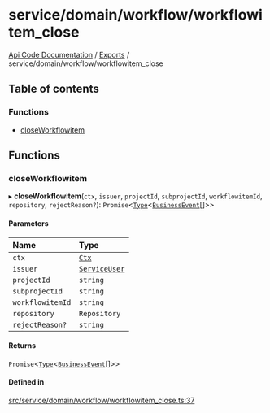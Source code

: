 # service/domain/workflow/workflowitem\_close
[Api Code Documentation](../README.md) / [Exports](../modules.md) / service/domain/workflow/workflowitem\_close

## Table of contents

### Functions

- [closeWorkflowitem](service_domain_workflow_workflowitem_close.md#closeworkflowitem)

## Functions

### closeWorkflowitem

▸ **closeWorkflowitem**(`ctx`, `issuer`, `projectId`, `subprojectId`, `workflowitemId`, `repository`, `rejectReason?`): `Promise`\<[`Type`](result.md#type)\<[`BusinessEvent`](service_domain_business_event.md#businessevent)[]\>\>

#### Parameters

| Name | Type |
| :------ | :------ |
| `ctx` | [`Ctx`](../interfaces/lib_ctx.Ctx.md) |
| `issuer` | [`ServiceUser`](../interfaces/service_domain_organization_service_user.ServiceUser.md) |
| `projectId` | `string` |
| `subprojectId` | `string` |
| `workflowitemId` | `string` |
| `repository` | `Repository` |
| `rejectReason?` | `string` |

#### Returns

`Promise`\<[`Type`](result.md#type)\<[`BusinessEvent`](service_domain_business_event.md#businessevent)[]\>\>

#### Defined in

[src/service/domain/workflow/workflowitem_close.ts:37](https://github.com/openkfw/TruBudget/blob/92640998/api/src/service/domain/workflow/workflowitem_close.ts#L37)
